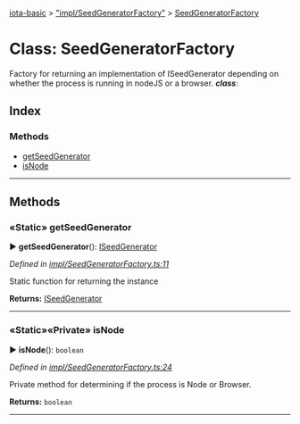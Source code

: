 [iota-basic](../README.md) > ["impl/SeedGeneratorFactory"](../modules/_impl_seedgeneratorfactory_.md) > [SeedGeneratorFactory](../classes/_impl_seedgeneratorfactory_.seedgeneratorfactory.md)



# Class: SeedGeneratorFactory


Factory for returning an implementation of ISeedGenerator depending on whether the process is running in nodeJS or a browser.
*__class__*: 


## Index

### Methods

* [getSeedGenerator](_impl_seedgeneratorfactory_.seedgeneratorfactory.md#getseedgenerator)
* [isNode](_impl_seedgeneratorfactory_.seedgeneratorfactory.md#isnode)



---
## Methods
<a id="getseedgenerator"></a>

### «Static» getSeedGenerator

► **getSeedGenerator**(): [ISeedGenerator](../interfaces/_api_seedgenerator_.iseedgenerator.md)



*Defined in [impl/SeedGeneratorFactory.ts:11](https://github.com/thedewpoint/iota-basic/blob/e0d2d53/src/impl/SeedGeneratorFactory.ts#L11)*



Static function for returning the instance




**Returns:** [ISeedGenerator](../interfaces/_api_seedgenerator_.iseedgenerator.md)





___

<a id="isnode"></a>

### «Static»«Private» isNode

► **isNode**(): `boolean`



*Defined in [impl/SeedGeneratorFactory.ts:24](https://github.com/thedewpoint/iota-basic/blob/e0d2d53/src/impl/SeedGeneratorFactory.ts#L24)*



Private method for determining if the process is Node or Browser.




**Returns:** `boolean`





___


